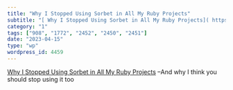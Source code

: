 ```yaml
---
title: "Why I Stopped Using Sorbet in All My Ruby Projects"
subtitle: "[ Why I Stopped Using Sorbet in All My Ruby Projects]( https://link.medium.com/WL2X59490yb) –And why..."
category: "1"
tags: ["908", "1772", "2452", "2450", "2451"]
date: "2023-04-15"
type: "wp"
wordpress_id: 4459
---
```

[ Why I Stopped Using Sorbet in All My Ruby Projects]( https://link.medium.com/WL2X59490yb) –And why I think you should stop using it too